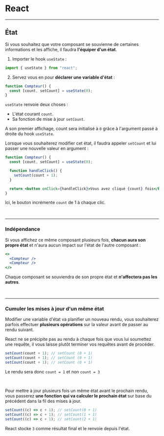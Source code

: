 # React

---

## État

Si vous souhaitez que votre composant se souvienne de certaines informations et les affiche, il faudra **l'équiper d'un état**.

1. Importer le hook `useState` :

```jsx
import { useState } from "react";
```

2. Servez vous en pour **déclarer une variable d'état** :

```jsx
function Compteur() {
  const [count, setCount] = useState(0);
}
```

`useState` renvoie deux choses :

- L'état courant `count`.
- Sa fonction de mise à jour `setCount`.

A son premier affichage, count sera initialisé à `0` grâce à l'argument passé à droite du hook `useState`.

Lorsque vous souhaiterez modifier cet état, il faudra appeler `setCount` et lui passer une nouvelle valeur en argument :

```jsx
function Compteur() {
  const [count, setCount] = useState(0);

  function handleClick() {
    setCount(count + 1);
  }

  return <button onClick={handleClick}>Vous avez cliqué {count} fois</button>;
}
```

Ici, le bouton incrémente `count` de 1 à chaque clic.

<br>

---

### Indépendance

Si vous affichez ce même composant plusieurs fois, **chacun aura son propre état** et n'aura aucun impact sur l'état de l'autre composant :

```jsx
<>
  <Compteur />
  <Compteur />
</>
```

Chaque composant se souviendra de son propre état et **n'affectera pas les autres**.

<br>

---

### Cumuler les mises à jour d'un même état

Modifier une variable d'état va planifier un nouveau rendu, vous souhaiterez parfois effectuer **plusieurs opérations** sur la valeur avant de passer au rendu suivant.

React ne se précipite pas au rendu à chaque fois que vous lui soumettez une requête, il vous laisse plutôt terminer vos requêtes avant de procéder.

```jsx
setCount(count + 1); // setCount (0 + 1)
setCount(count + 1); // setCount (0 + 1)
setCount(count + 1); // setCount (0 + 1)
```

Le rendu sera donc `count = 1` et non `count = 3`

<br>

Pour mettre à jour plusieurs fois un même état avant le prochain rendu, vous passerez **une fonction qui va calculer le prochain état** sur base du précédent dans la fil des mises à jour.

```jsx
setCount((c) => c + 1); // setCount(0 + 1)
setCount((c) => c + 1); // setCount(1 + 1)
setCount((c) => c + 1); // setCount(2 + 1)
```

React stocke `3` comme résultat final et le renvoie depuis l'état.
